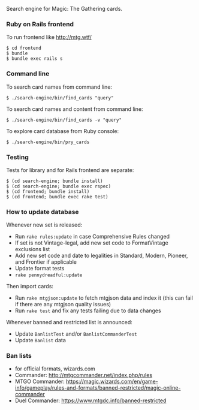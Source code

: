 Search engine for Magic: The Gathering cards.

### Ruby on Rails frontend

To run frontend like http://mtg.wtf/

    $ cd frontend
    $ bundle
    $ bundle exec rails s

### Command line

To search card names from command line:

    $ ./search-engine/bin/find_cards "query"

To search card names and content from command line:

    $ ./search-engine/bin/find_cards -v "query"

To explore card database from Ruby console:

    $ ./search-engine/bin/pry_cards

### Testing

Tests for library and for Rails frontend are separate:

    $ (cd search-engine; bundle install)
    $ (cd search-engine; bundle exec rspec)
    $ (cd frontend; bundle install)
    $ (cd frontend; bundle exec rake test)

### How to update database

Whenever new set is released:

* Run `rake rules:update` in case Comprehensive Rules changed
* If set is not Vintage-legal, add new set code to FormatVintage exclusions list
* Add new set code and date to legalities in Standard, Modern, Pioneer, and Frontier if applicable
* Update format tests
* `rake pennydreadful:update`

Then import cards:

* Run `rake mtgjson:update` to fetch mtgjson data and index it
  (this can fail if there are any mtgjson quality issues)
* Run `rake test` and fix any tests failing due to data changes

Whenever banned and restricted list is announced:

* Update `BanlistTest` and/or `BanlistCommanderTest`
* Update `Banlist` data

### Ban lists

* for official formats, wizards.com
* Commander: http://mtgcommander.net/index.php/rules
* MTGO Commander: https://magic.wizards.com/en/game-info/gameplay/rules-and-formats/banned-restricted/magic-online-commander
* Duel Commander: https://www.mtgdc.info/banned-restricted
